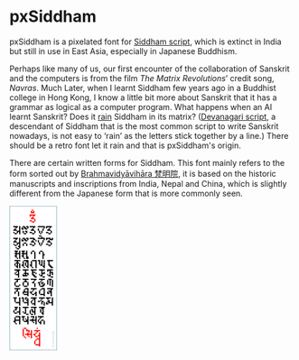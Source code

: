 # pxSiddham

pxSiddham is a pixelated font for [Siddham script](https://en.wikipedia.org/wiki/Siddha%E1%B9%83_script), which is extinct in India but still in use in East Asia, especially in Japanese Buddhism.

Perhaps like many of us, our first encounter of the collaboration of Sanskrit and the computers is from the film *The Matrix Revolutions*’ credit song, *Navras*. Much Later, when I learnt Siddham few years ago in a Buddhist college in Hong Kong, I know a little bit more about Sanskrit that it has a grammar as logical as a computer program. What happens when an AI learnt Sanskrit? Does it [rain](https://en.wikipedia.org/wiki/Matrix_digital_rain) Siddham in its matrix? ([Devanagari script](https://en.wikipedia.org/wiki/Devanagari), a descendant of Siddham that is the most common script to write Sanskrit nowadays, is not easy to ‘rain’ as the letters stick together by a line.) There should be a retro font let it rain and that is pxSiddham's origin.

There are certain written forms for Siddham. This font mainly refers to the form sorted out by [Brahmavidyāvihāra 梵明院](https://www.brhvid.com/siddham), it is based on the historic manuscripts and inscriptions from India, Nepal and China, which is slightly different from the Japanese form that is more commonly seen.

<img src="https://github.com/samhui96/pxSiddham/blob/5d84f094f328981b2cd88c387e4452f08d140dfe/pxSiddham_preview.png" height="256px">

